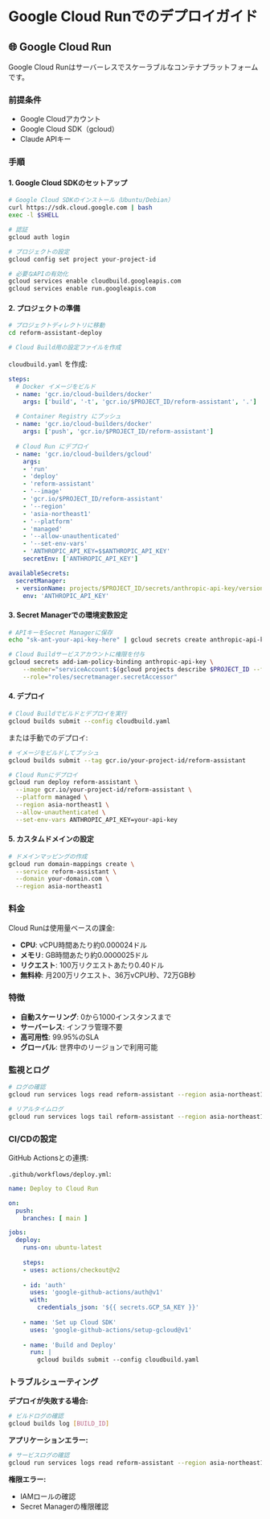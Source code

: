 # Google Cloud Runでのデプロイガイド

## 🌐 Google Cloud Run

Google Cloud Runはサーバーレスでスケーラブルなコンテナプラットフォームです。

### 前提条件

- Google Cloudアカウント
- Google Cloud SDK（gcloud）
- Claude APIキー

### 手順

#### 1. Google Cloud SDKのセットアップ

```bash
# Google Cloud SDKのインストール（Ubuntu/Debian）
curl https://sdk.cloud.google.com | bash
exec -l $SHELL

# 認証
gcloud auth login

# プロジェクトの設定
gcloud config set project your-project-id

# 必要なAPIの有効化
gcloud services enable cloudbuild.googleapis.com
gcloud services enable run.googleapis.com
```

#### 2. プロジェクトの準備

```bash
# プロジェクトディレクトリに移動
cd reform-assistant-deploy

# Cloud Build用の設定ファイルを作成
```

`cloudbuild.yaml` を作成:
```yaml
steps:
  # Docker イメージをビルド
  - name: 'gcr.io/cloud-builders/docker'
    args: ['build', '-t', 'gcr.io/$PROJECT_ID/reform-assistant', '.']
  
  # Container Registry にプッシュ
  - name: 'gcr.io/cloud-builders/docker'
    args: ['push', 'gcr.io/$PROJECT_ID/reform-assistant']
  
  # Cloud Run にデプロイ
  - name: 'gcr.io/cloud-builders/gcloud'
    args:
    - 'run'
    - 'deploy'
    - 'reform-assistant'
    - '--image'
    - 'gcr.io/$PROJECT_ID/reform-assistant'
    - '--region'
    - 'asia-northeast1'
    - '--platform'
    - 'managed'
    - '--allow-unauthenticated'
    - '--set-env-vars'
    - 'ANTHROPIC_API_KEY=$$ANTHROPIC_API_KEY'
    secretEnv: ['ANTHROPIC_API_KEY']

availableSecrets:
  secretManager:
  - versionName: projects/$PROJECT_ID/secrets/anthropic-api-key/versions/latest
    env: 'ANTHROPIC_API_KEY'
```

#### 3. Secret Managerでの環境変数設定

```bash
# APIキーをSecret Managerに保存
echo "sk-ant-your-api-key-here" | gcloud secrets create anthropic-api-key --data-file=-

# Cloud Buildサービスアカウントに権限を付与
gcloud secrets add-iam-policy-binding anthropic-api-key \
    --member="serviceAccount:$(gcloud projects describe $PROJECT_ID --format='value(projectNumber)')@cloudbuild.gserviceaccount.com" \
    --role="roles/secretmanager.secretAccessor"
```

#### 4. デプロイ

```bash
# Cloud Buildでビルドとデプロイを実行
gcloud builds submit --config cloudbuild.yaml
```

または手動でのデプロイ:

```bash
# イメージをビルドしてプッシュ
gcloud builds submit --tag gcr.io/your-project-id/reform-assistant

# Cloud Runにデプロイ
gcloud run deploy reform-assistant \
  --image gcr.io/your-project-id/reform-assistant \
  --platform managed \
  --region asia-northeast1 \
  --allow-unauthenticated \
  --set-env-vars ANTHROPIC_API_KEY=your-api-key
```

#### 5. カスタムドメインの設定

```bash
# ドメインマッピングの作成
gcloud run domain-mappings create \
  --service reform-assistant \
  --domain your-domain.com \
  --region asia-northeast1
```

### 料金

Cloud Runは使用量ベースの課金:
- **CPU**: vCPU時間あたり約0.000024ドル
- **メモリ**: GB時間あたり約0.0000025ドル
- **リクエスト**: 100万リクエストあたり0.40ドル
- **無料枠**: 月200万リクエスト、36万vCPU秒、72万GB秒

### 特徴

- **自動スケーリング**: 0から1000インスタンスまで
- **サーバーレス**: インフラ管理不要
- **高可用性**: 99.95%のSLA
- **グローバル**: 世界中のリージョンで利用可能

### 監視とログ

```bash
# ログの確認
gcloud run services logs read reform-assistant --region asia-northeast1

# リアルタイムログ
gcloud run services logs tail reform-assistant --region asia-northeast1
```

### CI/CDの設定

GitHub Actionsとの連携:

`.github/workflows/deploy.yml`:
```yaml
name: Deploy to Cloud Run

on:
  push:
    branches: [ main ]

jobs:
  deploy:
    runs-on: ubuntu-latest
    
    steps:
    - uses: actions/checkout@v2
    
    - id: 'auth'
      uses: 'google-github-actions/auth@v1'
      with:
        credentials_json: '${{ secrets.GCP_SA_KEY }}'
    
    - name: 'Set up Cloud SDK'
      uses: 'google-github-actions/setup-gcloud@v1'
    
    - name: 'Build and Deploy'
      run: |
        gcloud builds submit --config cloudbuild.yaml
```

### トラブルシューティング

**デプロイが失敗する場合:**
```bash
# ビルドログの確認
gcloud builds log [BUILD_ID]
```

**アプリケーションエラー:**
```bash
# サービスログの確認
gcloud run services logs read reform-assistant --region asia-northeast1 --limit 50
```

**権限エラー:**
- IAMロールの確認
- Secret Managerの権限確認

